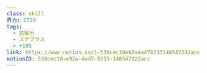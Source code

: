 ```yaml
---
class: skill
界力: 1720
tags:
  - 防御力
  - ステプラス
  - +105
link: https://www.notion.so/1-530cec10e92a4ad78333148547222acc
notionID: 530cec10-e92a-4ad7-8333-148547222acc
---
```

